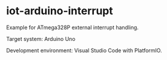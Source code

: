 # iot-arduino-interrupt

Example for ATmega328P external interrupt handling.

Target system: Arduino Uno

Development environment: Visual Studio Code with PlatformIO.
